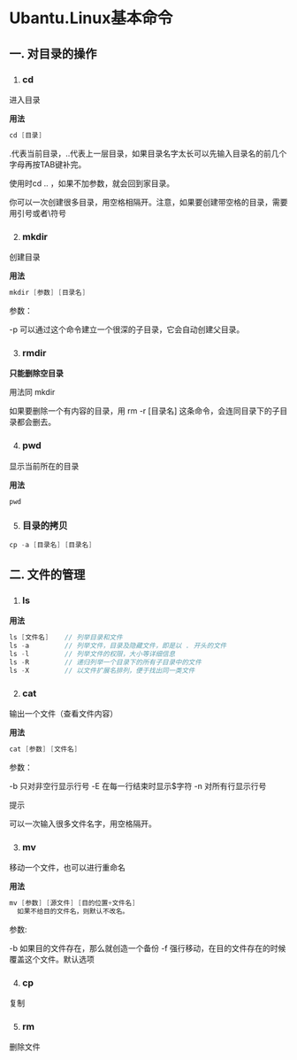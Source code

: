 # Ubantu.Linux基本命令

## 一. 对目录的操作
1. ### cd 

进入目录

**用法**
```c
cd [目录]
```

.代表当前目录，..代表上一层目录，如果目录名字太长可以先输入目录名的前几个字母再按TAB键补完。

使用时cd .. ，如果不加参数，就会回到家目录。

你可以一次创建很多目录，用空格相隔开。注意，如果要创建带空格的目录，需要用引号或者\符号

2. ### mkdir
创建目录

**用法**

```c
mkdir [参数] [目录名]
```
参数：

-p 可以通过这个命令建立一个很深的子目录，它会自动创建父目录。


3. ### rmdir

**只能删除空目录**

用法同 mkdir

如果要删除一个有内容的目录，用 rm -r [目录名] 这条命令，会连同目录下的子目录都会删去。



4. ### pwd

显示当前所在的目录


**用法**

```c
pwd
```

5. ### 目录的拷贝

```c
cp -a [目录名] [目录名]
```

## 二. 文件的管理

1. ### ls

**用法**

```c
ls [文件名]    // 列举目录和文件
ls -a         // 列举文件，目录及隐藏文件，即是以 . 开头的文件
ls -l         // 列举文件的权限，大小等详细信息
ls -R         // 递归列举一个目录下的所有子目录中的文件
ls -X         // 以文件扩展名排列，便于找出同一类文件
```


2. ### cat

输出一个文件（查看文件内容）

**用法**
```c
cat [参数] [文件名]
```
参数：

  -b  只对非空行显示行号
  -E  在每一行结束时显示$字符
  -n  对所有行显示行号
  
  
提示

可以一次输入很多文件名字，用空格隔开。






3. ### mv

移动一个文件，也可以进行重命名


**用法**
```c
mv [参数] [源文件] [目的位置+文件名]
  如果不给目的文件名，则默认不改名。
```

参数:

  -b 如果目的文件存在，那么就创造一个备份
  -f 强行移动，在目的文件存在的时候覆盖这个文件。默认选项
  
  
  
  
4. ### cp
复制


5. ### rm
删除文件



